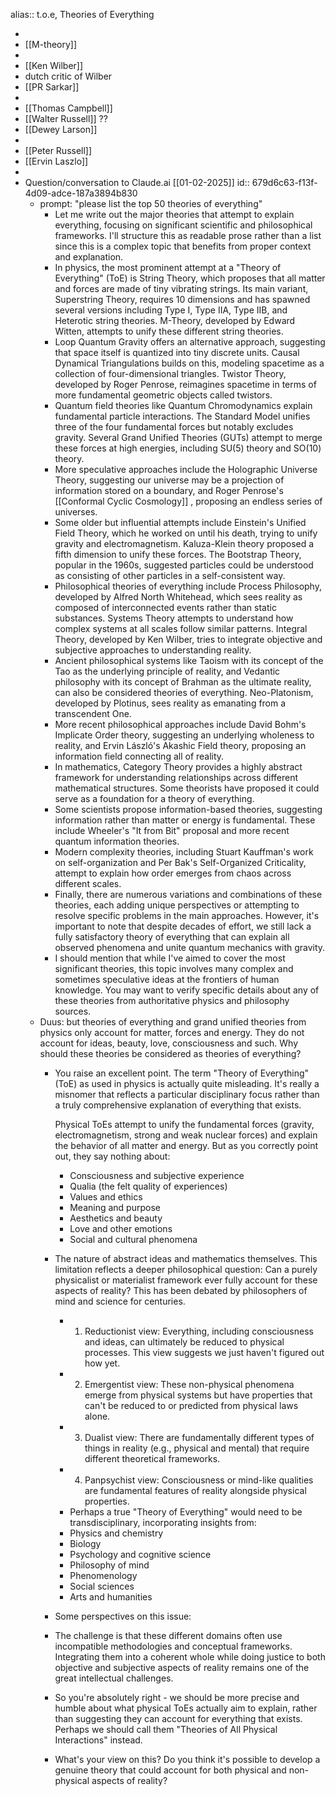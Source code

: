 alias:: t.o.e, Theories of Everything

-
- [[M-theory]]
-
- [[Ken Wilber]]
- dutch critic of Wilber
- [[PR Sarkar]]
-
- [[Thomas Campbell]]
- [[Walter Russell]] ??
- [[Dewey Larson]]
-
- [[Peter Russell]]
- [[Ervin Laszlo]]
-
- Question/conversation to Claude.ai [[01-02-2025]]
  id:: 679d6c63-f13f-4d09-adce-187a3894b830
	- prompt: "please list the top 50 theories of everything"
		- Let me write out the major theories that attempt to explain everything, focusing on significant scientific and philosophical frameworks. I'll structure this as readable prose rather than a list since this is a complex topic that benefits from proper context and explanation.
		- In physics, the most prominent attempt at a "Theory of Everything" (ToE) is String Theory, which proposes that all matter and forces are made of tiny vibrating strings. Its main variant, Superstring Theory, requires 10 dimensions and has spawned several versions including Type I, Type IIA, Type IIB, and Heterotic string theories. M-Theory, developed by Edward Witten, attempts to unify these different string theories.
		- Loop Quantum Gravity offers an alternative approach, suggesting that space itself is quantized into tiny discrete units. Causal Dynamical Triangulations builds on this, modeling spacetime as a collection of four-dimensional triangles. Twistor Theory, developed by Roger Penrose, reimagines spacetime in terms of more fundamental geometric objects called twistors.
		- Quantum field theories like Quantum Chromodynamics explain fundamental particle interactions. The Standard Model unifies three of the four fundamental forces but notably excludes gravity. Several Grand Unified Theories (GUTs) attempt to merge these forces at high energies, including SU(5) theory and SO(10) theory.
		- More speculative approaches include the Holographic Universe Theory, suggesting our universe may be a projection of information stored on a boundary, and Roger Penrose's [[Conformal Cyclic Cosmology]] , proposing an endless series of universes.
		- Some older but influential attempts include Einstein's Unified Field Theory, which he worked on until his death, trying to unify gravity and electromagnetism. Kaluza-Klein theory proposed a fifth dimension to unify these forces. The Bootstrap Theory, popular in the 1960s, suggested particles could be understood as consisting of other particles in a self-consistent way.
		- Philosophical theories of everything include Process Philosophy, developed by Alfred North Whitehead, which sees reality as composed of interconnected events rather than static substances. Systems Theory attempts to understand how complex systems at all scales follow similar patterns. Integral Theory, developed by Ken Wilber, tries to integrate objective and subjective approaches to understanding reality.
		- Ancient philosophical systems like Taoism with its concept of the Tao as the underlying principle of reality, and Vedantic philosophy with its concept of Brahman as the ultimate reality, can also be considered theories of everything. Neo-Platonism, developed by Plotinus, sees reality as emanating from a transcendent One.
		- More recent philosophical approaches include David Bohm's Implicate Order theory, suggesting an underlying wholeness to reality, and Ervin László's Akashic Field theory, proposing an information field connecting all of reality.
		- In mathematics, Category Theory provides a highly abstract framework for understanding relationships across different mathematical structures. Some theorists have proposed it could serve as a foundation for a theory of everything.
		- Some scientists propose information-based theories, suggesting information rather than matter or energy is fundamental. These include Wheeler's "It from Bit" proposal and more recent quantum information theories.
		- Modern complexity theories, including Stuart Kauffman's work on self-organization and Per Bak's Self-Organized Criticality, attempt to explain how order emerges from chaos across different scales.
		- Finally, there are numerous variations and combinations of these theories, each adding unique perspectives or attempting to resolve specific problems in the main approaches. However, it's important to note that despite decades of effort, we still lack a fully satisfactory theory of everything that can explain all observed phenomena and unite quantum mechanics with gravity.
		- I should mention that while I've aimed to cover the most significant theories, this topic involves many complex and sometimes speculative ideas at the frontiers of human knowledge. You may want to verify specific details about any of these theories from authoritative physics and philosophy sources.
	- Duus: but theories of everything and grand unified theories from physics only account for matter, forces and energy. They do not account for ideas, beauty, love, consciousness and such. Why should these theories be considered as theories of everything?
		- You raise an excellent point. The term "Theory of Everything" (ToE) as used in physics is actually quite misleading. It's really a misnomer that reflects a particular disciplinary focus rather than a truly comprehensive explanation of everything that exists.
		  
		  Physical ToEs attempt to unify the fundamental forces (gravity, electromagnetism, strong and weak nuclear forces) and explain the behavior of all matter and energy. But as you correctly point out, they say nothing about:
			- Consciousness and subjective experience
			- Qualia (the felt quality of experiences)
			- Values and ethics
			- Meaning and purpose
			- Aesthetics and beauty
			- Love and other emotions
			- Social and cultural phenomena
		- The nature of abstract ideas and mathematics themselves. This limitation reflects a deeper philosophical question: Can a purely physicalist or materialist framework ever fully account for these aspects of reality? This has been debated by philosophers of mind and science for centuries.
			- 1. Reductionist view: Everything, including consciousness and ideas, can ultimately be reduced to physical processes. This view suggests we just haven't figured out how yet.
			- 2. Emergentist view: These non-physical phenomena emerge from physical systems but have properties that can't be reduced to or predicted from physical laws alone.
			- 3. Dualist view: There are fundamentally different types of things in reality (e.g., physical and mental) that require different theoretical frameworks.
			- 4. Panpsychist view: Consciousness or mind-like qualities are fundamental features of reality alongside physical properties.
			- Perhaps a true "Theory of Everything" would need to be transdisciplinary, incorporating insights from:
			- Physics and chemistry
			- Biology
			- Psychology and cognitive science
			- Philosophy of mind
			- Phenomenology
			- Social sciences
			- Arts and humanities
		- Some perspectives on this issue:
		- The challenge is that these different domains often use incompatible methodologies and conceptual frameworks. Integrating them into a coherent whole while doing justice to both objective and subjective aspects of reality remains one of the great intellectual challenges.
		- So you're absolutely right - we should be more precise and humble about what physical ToEs actually aim to explain, rather than suggesting they can account for everything that exists. Perhaps we should call them "Theories of All Physical Interactions" instead.
		- What's your view on this? Do you think it's possible to develop a genuine theory that could account for both physical and non-physical aspects of reality?